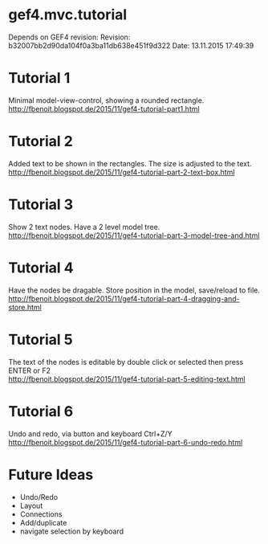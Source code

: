 # gef4.mvc.tutorial

Depends on GEF4 revision:
	Revision: b32007bb2d90da104f0a3ba11db638e451f9d322
	Date: 13.11.2015 17:49:39


Tutorial 1
==========

Minimal model-view-control, showing a rounded rectangle.  
http://fbenoit.blogspot.de/2015/11/gef4-tutorial-part1.html

Tutorial 2
==========

Added text to be shown in the rectangles. The size is adjusted to the text.  
http://fbenoit.blogspot.de/2015/11/gef4-tutorial-part-2-text-box.html

Tutorial 3
==========

Show 2 text nodes. Have a 2 level model tree.  
http://fbenoit.blogspot.de/2015/11/gef4-tutorial-part-3-model-tree-and.html

Tutorial 4
==========

Have the nodes be dragable. Store position in the model, save/reload to file.  
http://fbenoit.blogspot.de/2015/11/gef4-tutorial-part-4-dragging-and-store.html

Tutorial 5
==========

The text of the nodes is editable by double click or selected then press ENTER or F2  
http://fbenoit.blogspot.de/2015/11/gef4-tutorial-part-5-editing-text.html

Tutorial 6
==========

Undo and redo, via button and keyboard Ctrl+Z/Y  
http://fbenoit.blogspot.de/2015/11/gef4-tutorial-part-6-undo-redo.html



Future Ideas
==========

 - Undo/Redo
 - Layout
 - Connections
 - Add/duplicate
 - navigate selection by keyboard
 






